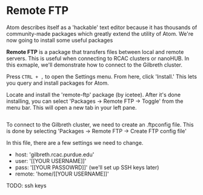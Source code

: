 # Remote FTP
Atom describes itself as a 'hackable' text editor because it has thousands of community-made packages which greatly extend the utility of Atom. We're now going to install some useful packages

**Remote FTP** is a package that transfers files between local and remote servers. This is useful when connecting to RCAC clusters or nanoHUB. In this exmaple, we'll demonstrate how to connect to the Gilbreth cluster.

Press ```CTRL + ,``` to open the Settings menu. From here, click 'Install.' This lets you query and install packages for Atom.

Locate and install the 'remote-ftp' package (by icetee). After it's done installing, you can select 'Packages -> Remote FTP -> Toggle' from the menu bar. This will open a new tab in your left pane.

```{note} The left tab labeled 'project' is your local project folder - the right 'remote' tab is your remote file manager. Remote FTP will sync any remote changes locally
```
To connect to the  Gilbreth cluster, we need to create an .ftpconfig file. This is done by selecting 'Packages -> Remote FTP -> Create FTP config file'

In this file, there are a few settings we need to change.
- host: 'gilbreth.rcac.purdue.edu'
- user: '[[YOUR USERNAME]]'
- pass: '[[YOUR PASSOWRD]]' (we'll set up SSH keys later)
- remote: 'home/[[YOUR USERNAME]]'

TODO: ssh keys

